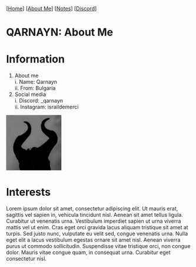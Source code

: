<link rel="icon" href="favicon.ico">

[[Home](index.md)] [[About Me](ABOUT.md)] [[Notes](NOTES.md)] [[Discord](DISCORD.md)]

# QARNAYN: About Me

# Information
1. About me    
  i. Name: Qarnayn    
  ii. From: Bulgaria
2. Social media    
  i. Discord: _qarnayn    
  ii. Instagram: israildemerci

<img src="images/icon.jpg" width="150" height="150">

# Interests
Lorem ipsum dolor sit amet, consectetur adipiscing elit. 
Ut mauris erat, sagittis vel sapien in, vehicula tincidunt nisl. Aenean sit amet tellus ligula. 
Curabitur ut venenatis urna. 
Vestibulum imperdiet sapien ut urna viverra mattis vel ut enim. 
Cras eget orci gravida lacus aliquam tristique sit amet at turpis. 
Sed justo nunc, vulputate eu velit sed, congue venenatis urna. 
Nulla eget elit a lacus vestibulum egestas ornare sit amet nisl. 
Aenean viverra purus ut commodo sollicitudin. Suspendisse vitae tristique orci, 
non congue dolor. Mauris vitae congue quam, in consequat urna. 
Curabitur eget consectetur nisl. 
